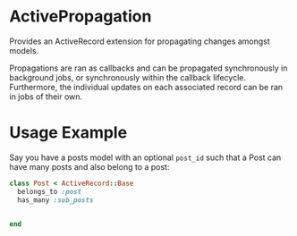 # ActivePropagation

Provides an ActiveRecord extension for propagating changes amongst models. 

Propagations are ran as callbacks and can be propagated synchronously in background jobs, or synchronously within the callback lifecycle. Furthermore, the individual updates on each associated record can be ran in jobs of their own.

# Usage Example

Say you have a posts model with an optional `post_id` such that a Post can have many posts and also belong to a post:

```ruby
class Post < ActiveRecord::Base
  belongs_to :post
  has_many :sub_posts


end
```